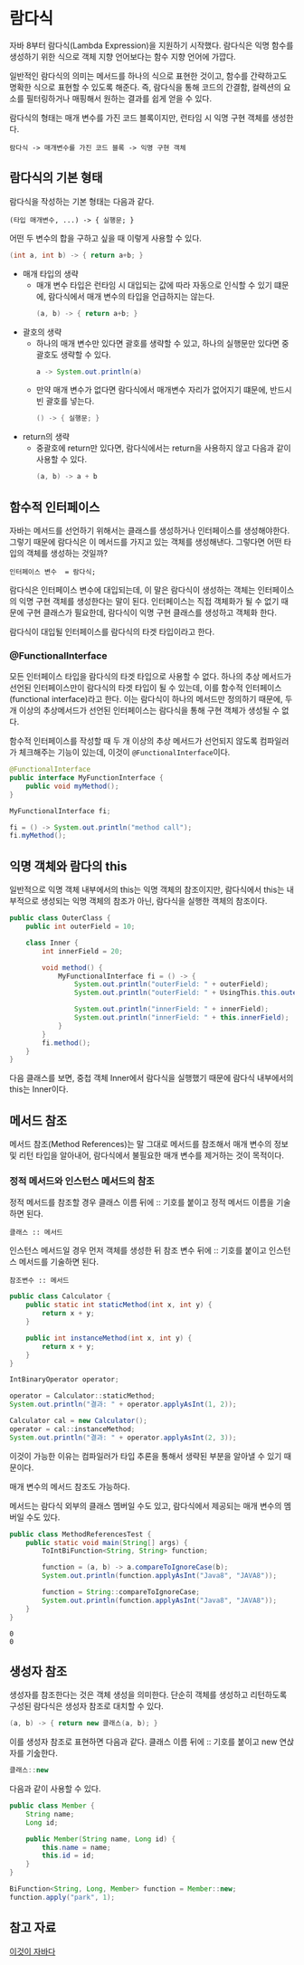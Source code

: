 # 람다식
자바 8부터 람다식(Lambda Expression)을 지원하기 시작했다. 람다식은 익명 함수를 생성하기 위한 식으로 객체 지향 언어보다는 함수 지향 언어에 가깝다. 

일반적인 람다식의 의미는 메서드를 하나의 식으로 표현한 것이고, 함수를 간략하고도 명확한 식으로 표현할 수 있도록 해준다. 즉, 람다식을 통해 코드의 간결함, 컬렉션의 요소를 필터링하거나 매핑해서 원하는 결과를 쉽게 얻을 수 있다.

람다식의 형태는 매개 변수를 가진 코드 블록이지만, 런타임 시 익명 구현 객체를 생성한다.

```
람다식 -> 매개변수를 가진 코드 블록 -> 익명 구현 객체
```

## 람다식의 기본 형태

람다식을 작성하는 기본 형태는 다음과 같다.
```
(타입 매개변수, ...) -> { 실행문; }
```

어떤 두 변수의 합을 구하고 싶을 때 이렇게 사용할 수 있다.
```java
(int a, int b) -> { return a+b; }
```
- 매개 타입의 생략
    - 매개 변수 타입은 런타임 시 대입되는 값에 따라 자동으로 인식할 수 있기 떄문에, 람다식에서 매개 변수의 타입을 언급하지는 않는다.
        ```java
        (a, b) -> { return a+b; }
        ```
- 괄호의 생략
    - 하나의 매개 변수만 있다면 괄호를 생략할 수 있고, 하나의 실행문만 있다면 중괄호도 생략할 수 있다.
        ```java
        a -> System.out.println(a)
        ```
    - 만약 매개 변수가 없다면 람다식에서 매개변수 자리가 없어지기 떄문에, 반드시 빈 괄호를 넣는다.
        ```java
        () -> { 실행문; }
        ```
- return의 생략
    - 중괄호에 return만 있다면, 람다식에서는 return을 사용하지 않고 다음과 같이 사용할 수 있다.
        ```java
        (a, b) -> a + b
        ```

## 함수적 인터페이스
자바는 메서드를 선언하기 위해서는 클래스를 생성하거나 인터페이스를 생성해야한다. 그렇기 때문에 람다식은 이 메서드를 가지고 있는 객체를 생성해낸다. 그렇다면 어떤 타입의 객체를 생성하는 것일까?

```
인터페이스 변수  = 람다식;
```
람다식은 인터페이스 변수에 대입되는데, 이 말은 람다식이 생성하는 객체는 인터페이스의 익명 구현 객체를 생성한다는 말이 된다. 인터페이스는 직접 객체화가 될 수 없기 때문에 구현 클래스가 필요한데, 람다식이 익명 구현 클래스를 생성하고 객체화 한다.

람다식이 대입될 인터페이스를 람다식의 타겟 타입이라고 한다.

### @FunctionalInterface
모든 인터페이스 타입을 람다식의 타겟 타입으로 사용할 수 없다. 하나의 추상 메서드가 선언된 인터페이스만이 람다식의 타겟 타입이 될 수 있는데, 이를 함수적 인터페이스(functional interface)라고 한다. 이는 람다식이 하나의 메서드만 정의하기 때문에, 두 개 이상의 추상메서드가 선언된 인터페이스는 람다식을 통해 구현 객체가 생성될 수 없다.

함수적 인터페이스를 작성할 때 두 개 이상의 추상 메서드가 선언되지 않도록 컴파일러가 체크해주는 기능이 있는데, 이것이 `@FunctionalInterface`이다.

```java
@FunctionalInterface
public interface MyFunctionInterface {
    public void myMethod();
}
```
```java
MyFunctionalInterface fi;

fi = () -> System.out.println("method call");
fi.myMethod();
```

## 익명 객체와 람다의 this
일반적으로 익명 객체 내부에서의 this는 익명 객체의 참조이지만, 람다식에서 this는 내부적으로 생성되는 익명 객체의 참조가 아닌, 람다식을 실행한 객체의 참조이다.

```java
public class OuterClass {
    public int outerField = 10;

    class Inner {
        int innerField = 20;

        void method() {
            MyFunctionalInterface fi = () -> {
                System.out.println("outerField: " + outerField);
                System.out.println("outerField: " + UsingThis.this.outerField + "\n");

                System.out.println("innerField: " + innerField);
                System.out.println("innerField: " + this.innerField);
            }
        }
        fi.method();
    }
}
```
다음 클래스를 보면, 중첩 객체 Inner에서 람다식을 실행했기 때문에 람다식 내부에서의 this는 Inner이다.

## 메서드 참조
메서드 참조(Method References)는 말 그대로 메서드를 참조해서 매개 변수의 정보 및 리턴 타입을 알아내어, 람다식에서 불필요한 매개 변수를 제거하는 것이 목적이다.

### 정적 메서드와 인스턴스 메서드의 참조
정적 메서드를 참조할 경우 클래스 이름 뒤에 :: 기호를 붙이고 정적 메서드 이름을 기술하면 된다.
```
클래스 :: 메서드
```
인스턴스 메서드일 경우 먼저 객체를 생성한 뒤 참조 변수 뒤에 :: 기호를 붙이고 인스턴스 메서드를 기술하면 된다.
```
참조변수 :: 메서드
```
```java
public class Calculator {
    public static int staticMethod(int x, int y) {
        return x + y;
    }

    public int instanceMethod(int x, int y) {
        return x + y;
    }
}
```
```java
IntBinaryOperator operator;

operator = Calculator::staticMethod;
System.out.println("결과: " + operator.applyAsInt(1, 2));

Calculator cal = new Calculator();
operator = cal::instanceMethod;
System.out.println("결과: " + operator.applyAsInt(2, 3));
```
이것이 가능한 이유는 컴파일러가 타입 추론을 통해서 생략된 부분을 알아낼 수 있기 때문이다.

매개 변수의 메서드 참조도 가능하다.

메서드는 람다식 외부의 클래스 멤버일 수도 있고, 람다식에서 제공되는 매개 변수의 멤버일 수도 있다. 
```java
public class MethodReferencesTest {
    public static void main(String[] args) {
        ToIntBiFunction<String, String> function;

        function = (a, b) -> a.compareToIgnoreCase(b);
        System.out.println(function.applyAsInt("Java8", "JAVA8"));

        function = String::compareToIgnoreCase;
        System.out.println(function.applyAsInt("Java8", "JAVA8"));
    }
}
```
```
0
0
```

## 생성자 참조
생성자를 참조한다는 것은 객체 생성을 의미한다. 단순히 객체를 생성하고 리턴하도록 구성된 람다식은 생성자 참조로 대치할 수 있다.
```java
(a, b) -> { return new 클래스(a, b); }
```
이를 생성자 참조로 표현하면 다음과 같다. 클래스 이름 뒤에 :: 기호를 붙이고 new 연삱자를 기숦한다.
```java
클래스::new
```
다음과 같이 사용할 수 있다.

```java
public class Member {
    String name;
    Long id;

    public Member(String name, Long id) {
        this.name = name;
        this.id = id;
    }
}
```
```java
BiFunction<String, Long, Member> function = Member::new;
function.apply("park", 1);
```

## 참고 자료
[이것이 자바다](http://www.yes24.com/Product/Goods/15651484)